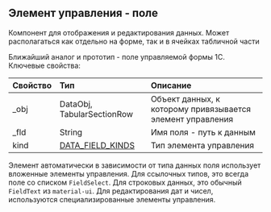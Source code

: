 ## Элемент управления - поле
Компонент для отображения и редактирования данных. Может располагаться как отдельно на форме, так и в ячейках табличной части 

Ближайший аналог и прототип - поле управляемой формы 1С. Ключевые свойства:

| Свойство | Тип | Описание |
|:---|:---|:---|
| _obj | DataObj, TabularSectionRow  | Объект данных, к которому привязывается элемент управления |
| _fld | String | Имя поля - путь к данным |
| kind | [DATA_FIELD_KINDS](https://github.com/oknosoft/metadata.js/blob/master/packages/metadata-abstract-ui/src/enums.js) | Тип элемента управления |

Элемент автоматически в зависимости от типа данных поля использует вложенные элементы управления. Для ссылочных типов, это всегда поле со списком `FieldSelect`. Для строковых данных, это обычный `FieldText` из `material-ui`. Для редактирования дат и чисел, используются специализированные элементы управления.
